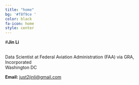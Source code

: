 ```yaml
---
title: "home"
bg: '#f8f9ce '
color: black
fa-icon: home
style: center
---
```



#**Jin Li**

<br>Data Scientist at Federal Aviation Administration (FAA) via GRA, Incorporated<br>
Washington DC

**Email:** just2jinli@gmail.com<br>
